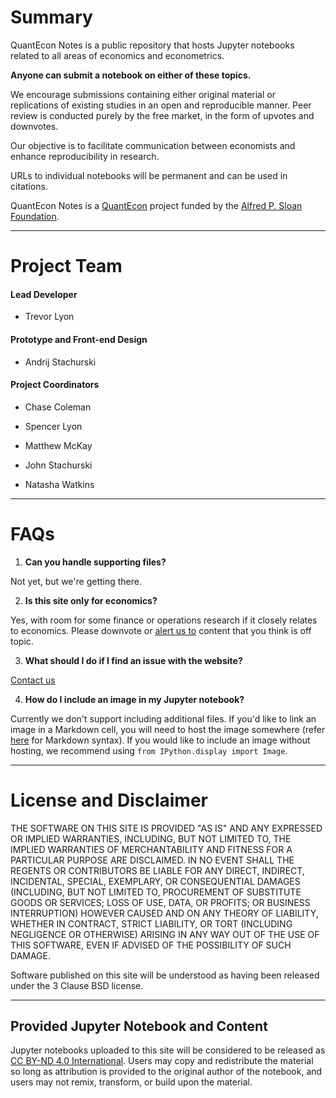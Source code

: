 # Summary

QuantEcon Notes is a public repository that hosts Jupyter notebooks related to
all areas of economics and econometrics.

**Anyone can submit a notebook on either of these topics.**

We encourage submissions containing either original material or replications
of existing studies in an open and reproducible manner.  Peer review is
conducted purely by the free market, in the form of upvotes and downvotes.

Our objective is to facilitate communication between economists and enhance
reproducibility in research.

URLs to individual notebooks will be permanent and can be used in citations.

QuantEcon Notes is a [QuantEcon](https://quantecon.org) project funded by
the [Alfred P. Sloan Foundation](https://sloan.org/).

- - -

# Project Team


####  **Lead Developer**

* Trevor Lyon

####  **Prototype and Front-end Design**

* Andrij Stachurski

#### **Project Coordinators**

* Chase Coleman

* Spencer Lyon

* Matthew McKay

* John Stachurski

* Natasha Watkins

- - -

# FAQs

1. **Can you handle supporting files?**  

  Not yet, but we're getting there.  

2. **Is this site only for economics?**  

  Yes, with room for some finance or operations research if it closely relates
  to economics. Please downvote or [alert us to](mailto:contact@quantecon.org) content that you think is off
  topic.

3. **What should I do if I find an issue with the website?**  

  [Contact us](mailto:contact@quantecon.org)

4. **How do I include an image in my Jupyter notebook?**

  Currently we don't support including additional files. If you'd like to link an image in a Markdown cell, you will need to host the image somewhere (refer [here](https://commonmark.org/help/) for Markdown syntax).
  If you would like to include an image without hosting, we recommend using `from IPython.display import Image`.

- - -

# License and Disclaimer

THE SOFTWARE ON THIS SITE IS PROVIDED "AS IS" AND ANY EXPRESSED OR IMPLIED
WARRANTIES, INCLUDING, BUT NOT LIMITED TO, THE IMPLIED WARRANTIES OF
MERCHANTABILITY AND FITNESS FOR A PARTICULAR PURPOSE ARE DISCLAIMED. IN NO
EVENT SHALL THE REGENTS OR CONTRIBUTORS BE LIABLE FOR ANY DIRECT, INDIRECT,
INCIDENTAL, SPECIAL, EXEMPLARY, OR CONSEQUENTIAL DAMAGES (INCLUDING, BUT NOT
LIMITED TO, PROCUREMENT OF SUBSTITUTE GOODS OR SERVICES; LOSS OF USE, DATA, OR
PROFITS; OR BUSINESS INTERRUPTION) HOWEVER CAUSED AND ON ANY THEORY OF
LIABILITY, WHETHER IN CONTRACT, STRICT LIABILITY, OR TORT (INCLUDING
NEGLIGENCE OR OTHERWISE) ARISING IN ANY WAY OUT OF THE USE OF THIS SOFTWARE,
EVEN IF ADVISED OF THE POSSIBILITY OF SUCH DAMAGE.

Software published on this site will be understood as having been released
under the 3 Clause BSD license.

- - -

## Provided Jupyter Notebook and Content

Jupyter notebooks uploaded to this site will be considered to be released as
[CC BY-ND 4.0 International](https://creativecommons.org/licenses/by-nd/4.0/).
Users may copy and redistribute the material so long as attribution is
provided to the original author of the notebook, and users may not remix,
transform, or build upon the material.
